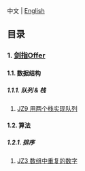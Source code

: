 中文 | [English](./README.EN.md)

## 目录
### 1. [剑指Offer](https://www.nowcoder.com/ta/coding-interviews)
#### 1.1. 数据结构
##### 1.1.1. 队列 & 栈
1. [JZ9 用两个栈实现队列](https://github.com/xavier-9527/leetcode-daily/blob/master/daily/cn/data-structure/2022-02-11-JZ9.md)
#### 1.2. 算法
##### 1.2.1. 排序
1. [JZ3 数组中重复的数字](https://github.com/xavier-9527/leetcode-daily/blob/master/daily/cn/data-structure/2022-02-11-JZ3.md)